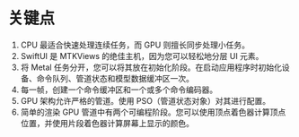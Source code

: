 # 关键点

1. CPU 最适合快速处理连续任务，而 GPU 则擅长同步处理小任务。
2. SwiftUI 是 MTKViews 的绝佳主机，因为您可以轻松地分层 UI 元素。
3. 将 Metal 任务分开，您可以将其放在初始化阶段。在启动应用程序时初始化设备、命令队列、管道状态和模型数据缓冲区一次。
4. 每一帧，创建一个命令缓冲区和一个或多个命令编码器。
5. GPU 架构允许严格的管道。使用 PSO（管道状态对象）对其进行配置。
6. 简单的渲染 GPU 管道中有两个可编程阶段。您可以使用顶点着色器计算顶点位置，并使用片段着色器计算屏幕上显示的颜色。
